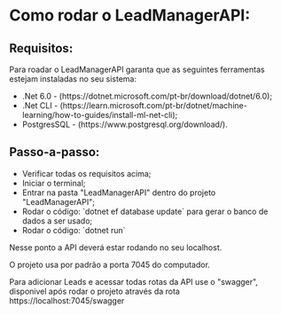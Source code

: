 <h1>Como rodar o LeadManagerAPI:</h1>

<h2>Requisitos:</h2>
<p>Para roadar o LeadManagerAPI garanta que as seguintes ferramentas estejam instaladas no seu sistema:</p>
<ul>
  <li>.Net 6.0 - (https://dotnet.microsoft.com/pt-br/download/dotnet/6.0);</li>
  <li>.Net CLI - (https://learn.microsoft.com/pt-br/dotnet/machine-learning/how-to-guides/install-ml-net-cli);</li>
  <li>PostgresSQL - (https://www.postgresql.org/download/).</li>
</ul>

<h2>Passo-a-passo:</h2>
<p></p>
<ul>
  <li>Verificar todas os requisitos acima;</li>
  <li>Iniciar o terminal;</li>
  <li>Entrar na pasta "LeadManagerAPI" dentro do projeto "LeadManagerAPI";</li>
  <li>Rodar o código: `dotnet ef database update` para gerar o banco de dados a ser usado;</li>
  <li>Rodar o código: `dotnet run`</li>
</ul>
<p>Nesse ponto a API deverá estar rodando no seu localhost.</p>

<p>O projeto usa por padrão a porta 7045 do computador.</p>
<p>Para adicionar Leads e acessar todas rotas da API use o "swagger", disponivel após rodar o projeto através da rota https://localhost:7045/swagger</p>
